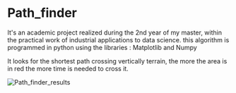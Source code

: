 # Path_finder

It's an academic project realized during the 2nd year of my master, within the practical work of industrial applications to data science.
this algorithm is programmed in python using the libraries : Matplotlib and Numpy 

It looks for the shortest path crossing vertically terrain, the more the area is in red the more time is needed to cross it.



![Path_finder_results](https://user-images.githubusercontent.com/96794946/147682172-1fb7adec-b935-47f8-86fe-27a87fffa9eb.png)
